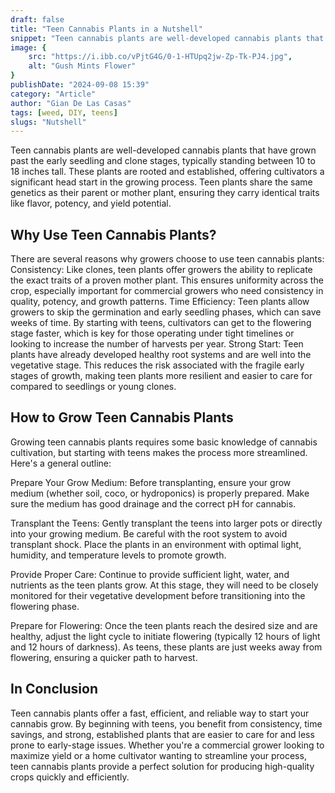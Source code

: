 ```yaml
---
draft: false
title: "Teen Cannabis Plants in a Nutshell"
snippet: "Teen cannabis plants are well-developed cannabis plants that have grown past the early seedling and clone stages, typically standing between 10 to 18 inches tall. These plants are rooted and established, offering cultivators a significant head start in the growing process."
image: {
    src: "https://i.ibb.co/vPjtG4G/0-1-HTUpq2jw-Zp-Tk-PJ4.jpg",
    alt: "Gush Mints Flower"
}
publishDate: "2024-09-08 15:39"
category: "Article"
author: "Gian De Las Casas"
tags: [weed, DIY, teens]
slugs: "Nutshell"
---
```


Teen cannabis plants are well-developed cannabis plants that have grown past the early seedling and clone stages, typically standing between 10 to 18 inches tall. These plants are rooted and established, offering cultivators a significant head start in the growing process. Teen plants share the same genetics as their parent or mother plant, ensuring they carry identical traits like flavor, potency, and yield potential.

## Why Use Teen Cannabis Plants?

There are several reasons why growers choose to use teen cannabis plants:
Consistency: Like clones, teen plants offer growers the ability to replicate the exact traits of a proven mother plant. This ensures uniformity across the crop, especially important for commercial growers who need consistency in quality, potency, and growth patterns.
Time Efficiency: Teen plants allow growers to skip the germination and early seedling phases, which can save weeks of time. By starting with teens, cultivators can get to the flowering stage faster, which is key for those operating under tight timelines or looking to increase the number of harvests per year.
Strong Start: Teen plants have already developed healthy root systems and are well into the vegetative stage. This reduces the risk associated with the fragile early stages of growth, making teen plants more resilient and easier to care for compared to seedlings or young clones.

## How to Grow Teen Cannabis Plants

Growing teen cannabis plants requires some basic knowledge of cannabis cultivation, but starting with teens makes the process more streamlined. Here's a general outline:

Prepare Your Grow Medium: Before transplanting, ensure your grow medium (whether soil, coco, or hydroponics) is properly prepared. Make sure the medium has good drainage and the correct pH for cannabis.

Transplant the Teens: Gently transplant the teens into larger pots or directly into your growing medium. Be careful with the root system to avoid transplant shock. Place the plants in an environment with optimal light, humidity, and temperature levels to promote growth.

Provide Proper Care: Continue to provide sufficient light, water, and nutrients as the teen plants grow. At this stage, they will need to be closely monitored for their vegetative development before transitioning into the flowering phase.

Prepare for Flowering: Once the teen plants reach the desired size and are healthy, adjust the light cycle to initiate flowering (typically 12 hours of light and 12 hours of darkness). As teens, these plants are just weeks away from flowering, ensuring a quicker path to harvest.

## In Conclusion

Teen cannabis plants offer a fast, efficient, and reliable way to start your cannabis grow. By beginning with teens, you benefit from consistency, time savings, and strong, established plants that are easier to care for and less prone to early-stage issues. Whether you're a commercial grower looking to maximize yield or a home cultivator wanting to streamline your process, teen cannabis plants provide a perfect solution for producing high-quality crops quickly and efficiently.

